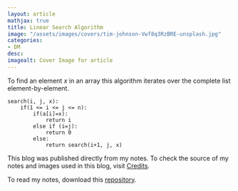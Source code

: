 ```yaml
---
layout: article
mathjax: true
title: Linear Search Algorithm
image: "/assets/images/covers/tim-johnson-Vwf8q3RzBRE-unsplash.jpg"
categories:
- DM
desc:   
imagealt: Cover Image for article
---
```


To find an element $x$ in an array this algorithm iterates over the complete list element-by-element.

























































































































































































































































































































































































































```
search(i, j, x):
	if(1 <= i <= j <= n):
		if(a[i]=x):
			return i
		else if (i=j):
			return 0
		else:
			return search(i+1, j, x)
```



This blog was published directly from my notes.
To check the source of my notes and images used in this blog, visit <a href="/credits.html" target="_blank">Credits</a>.

To read my notes, download this <a href="https://github.com/bovem/CS" target="blank">repository</a>.